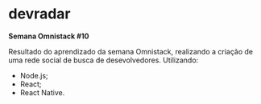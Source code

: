 # devradar
**Semana Omnistack #10**

Resultado do aprendizado da semana Omnistack, realizando a criação de uma rede social de busca de desevolvedores.
Utilizando:
- Node.js;
- React;
- React Native.
